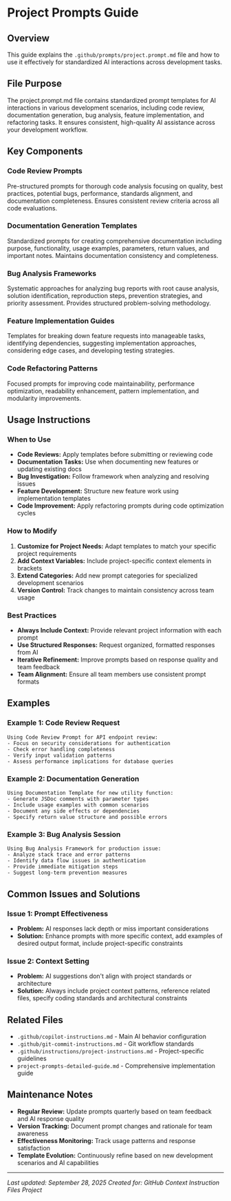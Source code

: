 # Project Prompts Guide

## Overview
This guide explains the `.github/prompts/project.prompt.md` file and how to use it effectively for standardized AI interactions across development tasks.

## File Purpose
The project.prompt.md file contains standardized prompt templates for AI interactions in various development scenarios, including code review, documentation generation, bug analysis, feature implementation, and refactoring tasks. It ensures consistent, high-quality AI assistance across your development workflow.

## Key Components

### Code Review Prompts
Pre-structured prompts for thorough code analysis focusing on quality, best practices, potential bugs, performance, standards alignment, and documentation completeness. Ensures consistent review criteria across all code evaluations.

### Documentation Generation Templates
Standardized prompts for creating comprehensive documentation including purpose, functionality, usage examples, parameters, return values, and important notes. Maintains documentation consistency and completeness.

### Bug Analysis Frameworks
Systematic approaches for analyzing bug reports with root cause analysis, solution identification, reproduction steps, prevention strategies, and priority assessment. Provides structured problem-solving methodology.

### Feature Implementation Guides
Templates for breaking down feature requests into manageable tasks, identifying dependencies, suggesting implementation approaches, considering edge cases, and developing testing strategies.

### Code Refactoring Patterns
Focused prompts for improving code maintainability, performance optimization, readability enhancement, pattern implementation, and modularity improvements.

## Usage Instructions

### When to Use
- **Code Reviews:** Apply templates before submitting or reviewing code
- **Documentation Tasks:** Use when documenting new features or updating existing docs
- **Bug Investigation:** Follow framework when analyzing and resolving issues
- **Feature Development:** Structure new feature work using implementation templates
- **Code Improvement:** Apply refactoring prompts during code optimization cycles

### How to Modify
1. **Customize for Project Needs:** Adapt templates to match your specific project requirements
2. **Add Context Variables:** Include project-specific context elements in brackets
3. **Extend Categories:** Add new prompt categories for specialized development scenarios
4. **Version Control:** Track changes to maintain consistency across team usage

### Best Practices
- **Always Include Context:** Provide relevant project information with each prompt
- **Use Structured Responses:** Request organized, formatted responses from AI
- **Iterative Refinement:** Improve prompts based on response quality and team feedback
- **Team Alignment:** Ensure all team members use consistent prompt formats

## Examples

### Example 1: Code Review Request
```
Using Code Review Prompt for API endpoint review:
- Focus on security considerations for authentication
- Check error handling completeness
- Verify input validation patterns
- Assess performance implications for database queries
```

### Example 2: Documentation Generation
```
Using Documentation Template for new utility function:
- Generate JSDoc comments with parameter types
- Include usage examples with common scenarios  
- Document any side effects or dependencies
- Specify return value structure and possible errors
```

### Example 3: Bug Analysis Session
```
Using Bug Analysis Framework for production issue:
- Analyze stack trace and error patterns
- Identify data flow issues in authentication
- Provide immediate mitigation steps
- Suggest long-term prevention measures
```

## Common Issues and Solutions

### Issue 1: Prompt Effectiveness
- **Problem:** AI responses lack depth or miss important considerations
- **Solution:** Enhance prompts with more specific context, add examples of desired output format, include project-specific constraints

### Issue 2: Context Setting
- **Problem:** AI suggestions don't align with project standards or architecture
- **Solution:** Always include project context patterns, reference related files, specify coding standards and architectural constraints

## Related Files
- `.github/copilot-instructions.md` - Main AI behavior configuration
- `.github/git-commit-instructions.md` - Git workflow standards  
- `.github/instructions/project-instructions.md` - Project-specific guidelines
- `project-prompts-detailed-guide.md` - Comprehensive implementation guide

## Maintenance Notes
- **Regular Review:** Update prompts quarterly based on team feedback and AI response quality
- **Version Tracking:** Document prompt changes and rationale for team awareness
- **Effectiveness Monitoring:** Track usage patterns and response satisfaction
- **Template Evolution:** Continuously refine based on new development scenarios and AI capabilities

---

*Last updated: September 28, 2025*
*Created for: GitHub Context Instruction Files Project*
